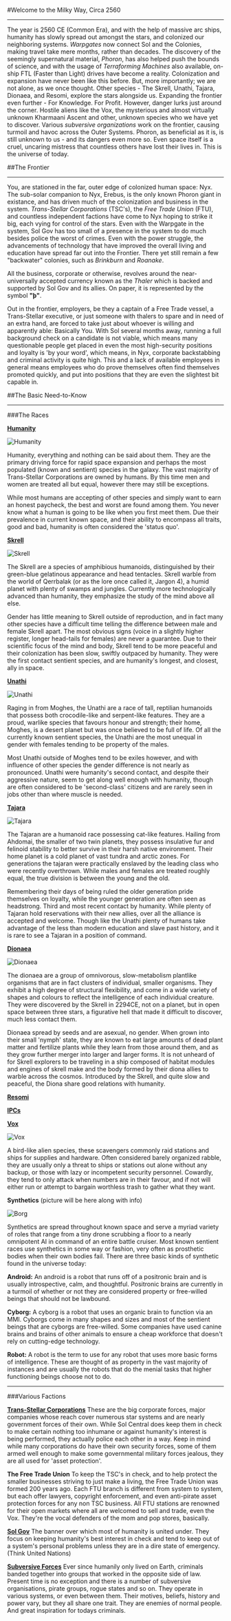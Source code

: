 #Welcome to the Milky Way, Circa 2560
___

The year is 2560 CE (Common Era), and with the help of massive arc ships, humanity has slowly spread out amongst the stars, and colonized our neighboring systems. *Warpgates* now connect Sol and the Colonies, making travel take mere months, rather than decades. The discovery of the seemingly supernatural material, *Phoron*, has also helped push the bounds of science, and with the usage of *Terraforming Machines* also available, on-ship FTL (Faster than Light) drives have become a reality. Colonization and expansion have never been like this before. 
But, more importantly; we are not alone, as we once thought. Other species - The Skrell, Unathi, Tajara, Dionaea, and Resomi, explore the stars alongside us. Expanding the frontier even further - For Knowledge. For Profit.
However, danger lurks just around the corner. Hostile aliens like the Vox, the mysterious and almost virtually unknown Kharmaani Ascent and other, unknown species who we have yet to discover. Various *subversive organizations* work on the frontier, causing turmoil and havoc across the Outer Systems. Phoron, as beneficial as it is, is still unknown to us - and its dangers even more so. Even space itself is a cruel, uncaring mistress that countless others have lost their lives in.
This is the universe of today.

##The Frontier
___

You, are stationed in the far, outer edge of colonized human space: Nyx. The sub-solar companion to Nyx, Erebus, is the only known Phoron giant in existance, and has driven much of the colonization and business in the system. *Trans-Stellar Corporations* (TSC's), the *Free Trade Union* (FTU), and countless independent factions have come to Nyx hoping to strike it big, each vying for control of the stars. Even with the Warpgate in the system, Sol Gov has too small of a presence in the system to do much besides police the worst of crimes. Even with the power struggle, the advancements of technology that have improved the overall living and education have spread far out into the Frontier. There yet still remain a few "backwater" colonies, such as *Brinkburn* and *Roanake*.

All the business, corporate or otherwise, revolves around the near-universally accepted currency known as the *Thaler* which is backed and supported by Sol Gov and its allies. On paper, it is represented by the symbol **"þ"**.

Out in the frontier, employers, be they a captain of a Free Trade vessel, a Trans-Stellar executive, or just someone with thalers to spare and in need of an extra hand, are forced to take just about whoever is willing and apparently able: Basically You. With Sol several months away, running a full background check on a candidate is not viable, which means many questionable people get placed in even the most high-security positions and loyalty is 'by your word', which means, in Nyx, corporate backstabbing and criminal activity is quite high. This and a lack of available employees in general means employees who do prove themselves often find themselves promoted quickly, and put into positions that they are even the slightest bit capable in.

##The Basic Need-to-Know
___

###The Races

[**Humanity**](https://baystation12.net/lore/Humanity)

![Humanity](https://wiki.baystation12.net/images/6/60/Background-humans.png) 

Humanity, everything and nothing can be said about them. They are the primary driving force for rapid space expansion and perhaps the most populated (known and sentient) species in the galaxy. The vast majority of Trans-Stellar Corporations are owned by humans. By this time men and women are treated all but equal, however there may still be exceptions. 

While most humans are accepting of other species and simply want to earn an honest paycheck, the best and worst are found among them. You never know what a human is going to be like when you first meet them. Due their prevalence in current known space, and their ability to encompass all traits, good and bad, humanity is often considered the 'status quo'.

[**Skrell**](https://baystation12.net/lore/The-Skrell)

![Skrell](https://wiki.baystation12.net/images/4/4d/Background-Skrell.png)

The Skrell are a species of amphibious humanoids, distinguished by their green-blue gelatinous appearance and head tentacles. Skrell warble from the world of Qerrbalak (or as the lore once called it, Jargon 4), a humid planet with plenty of swamps and jungles. Currently more technologically advanced than humanity, they emphasize the study of the mind above all else.

Gender has little meaning to Skrell outside of reproduction, and in fact many other species have a difficult time telling the difference between male and female Skrell apart. The most obvious signs (voice in a slightly higher register, longer head-tails for females) are never a guarantee. Due to their scientific focus of the mind and body, Skrell tend to be more peaceful and their colonization has been slow, swiftly outpaced by humanity. They were the first contact sentient species, and are humanity's longest, and closest, ally in space.

[**Unathi**](https://baystation12.net/lore/The-Unathi) 

![Unathi](https://wiki.baystation12.net/images/f/f8/Background-unathi.png)

Raging in from Moghes, the Unathi are a race of tall, reptilian humanoids that possess both crocodile-like and serpent-like features. They are a proud, warlike species that favours honour and strength; their home, Moghes, is a desert planet but was once believed to be full of life. Of all the currently known sentient species, the Unathi are the most unequal in gender with females tending to be property of the males.

Most Unathi outside of Moghes tend to be exiles however, and with influence of other species the gender difference is not nearly as pronounced. Unathi were humanity's second contact, and despite their aggressive nature, seem to get along well enough with humanity, though are often considered to be 'second-class' citizens and are rarely seen in jobs other than where muscle is needed.

[**Tajara**](https://baystation12.net/lore/The-Tajara) 

![Tajara](https://wiki.baystation12.net/images/9/92/Background-tajaran.png)

The Tajaran are a humanoid race possessing cat-like features. Hailing from Ahdomai, the smaller of two twin planets, they possess insulative fur and felinoid stability to better survive in their harsh native environment. Their home planet is a cold planet of vast tundra and arctic zones. For generations the tajaran were practically enslaved by the leading class who were recently overthrown. While males and females are treated roughly equal, the true division is between the young and the old. 

Remembering their days of being ruled the older generation pride themselves on loyalty, while the younger generation are often seen as headstrong. Third and most recent contact by humanity. While plenty of Tajaran hold reservations with their new allies, over all the alliance is accepted and welcome. Though like the Unathi plenty of humans take advantage of the less than modern education and slave past history, and it is rare to see a Tajaran in a position of command.

[**Dionaea**](https://baystation12.net/lore/The-Dionaea)

![Dionaea](https://wiki.baystation12.net/images/3/33/Dionaea-background.png)

The dionaea are a group of omnivorous, slow-metabolism plantlike organisms that are in fact clusters of individual, smaller organisms. They exhibit a high degree of structural flexibility, and come in a wide variety of shapes and colours to reflect the intelligence of each individual creature. They were discovered by the Skrell in 2294CE, not on a planet, but in open space between three stars, a figurative hell that made it difficult to discover, much less contact them.

Dionaea spread by seeds and are asexual, no gender.
When grown into their small 'nymph' state, they are known to eat large amounts of dead plant matter and fertilize plants while they learn from those around them, and as they grow further merger into larger and larger forms. It is not unheard of for Skrell explorers to be traveling in a ship composed of habitat modules and engines of skrell make and the body formed by their diona allies to warble across the cosmos. Introduced by the Skrell, and quite slow and peaceful, the Diona share good relations with humanity.

[**Resomi**](https://baystation12.net/lore/Resomi)


[**IPCs**](https://baystation12.net/lore/The-IPCs)


[**Vox**](https://baystation12.net/lore/Vox)

![Vox](https://wiki.baystation12.net/images/c/cf/Background-vox.png)

A bird-like alien species, these scavengers commonly raid stations and ships for supplies and hardware. Often considered barely organized rabble, they are usually only a threat to ships or stations out alone without any backup, or those with lazy or incompetent security personnel. Cowardly, they tend to only attack when numbers are in their favour, and if not will either run or attempt to bargain worthless trash to gather what they want.



**Synthetics** (picture will be here along with info)

![Borg](https://wiki.baystation12.net/images/f/f1/Generic_borg.png)

Synthetics are spread throughout known space and serve a myriad variety of roles that range from a tiny drone scrubbing a floor to a nearly omnipotent AI in command of an entire battle cruiser. Most known sentient races use synthetics in some way or fashion, very often as prosthetic bodies when their own bodies fail. There are three basic kinds of synthetic found in the universe today:

**Android:** An android is a robot that runs off of a positronic brain and is usually introspective, calm, and thoughtful. Positronic brains are currently in a turmoil of whether or not they are considered property or free-willed beings that should not be lawbound.

**Cyborg:** A cyborg is a robot that uses an organic brain to function via an MMI. Cyborgs come in many shapes and sizes and most of the sentient beings that are cyborgs are free-willed. Some companies have used canine brains and brains of other animals to ensure a cheap workforce that doesn't rely on cutting-edge technology.

**Robot:** A robot is the term to use for any robot that uses more basic forms of intelligence. These are thought of as property in the vast majority of instances and are usually the robots that do the menial tasks that higher functioning beings choose not to do.


___

###Various Factions

[**Trans-Stellar Corporations**](https://baystation12.net/lore/Section-3)
These are the big corporate forces, major companies whose reach cover numerous star systems and are nearly government forces of their own. While Sol Central does keep them in check to make certain nothing too inhumane or against humanity's interest is being performed, they actually police each other in a way. Keep in mind while many corporations do have their own security forces, some of them armed well enough to make some governmental military forces jealous, they are all used for 'asset protection'.

**The Free Trade Union**
To keep the TSC's in check, and to help protect the smaller businesses striving to just make a living, the Free Trade Union was formed 200 years ago. Each FTU branch is different from system to system, but each offer lawyers, copyright enforcement, and even anti-pirate asset protection forces for any non TSC business. All FTU stations are renowned for their open markets where all are welcomed to sell and trade, even the Vox. They're the vocal defenders of the mom and pop stores, basically.

[**Sol Gov**](https://baystation12.net/lore/Section-8)
The banner over which most of humanity is united under. They focus on keeping humanity's best interest in check and tend to keep out of a system's personal problems unless they are in a dire state of emergency. (Think United Nations)

[**Subversive Forces**](https://baystation12.net/lore/Section-5)
Ever since humanily only lived on Earth, criminals banded together into groups that worked in the opposite side of law. Present time is no exception and there is a number of subversive organisations, pirate groups, rogue states and so on. They operate in various systems, or even between them. Their motives, beliefs, history and power vary, but they all share one trait. They are enemies of normal people. And great inspiration for todays criminals.
